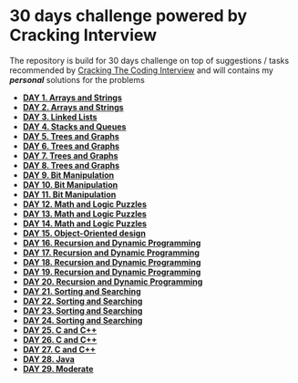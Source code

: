 # 30 days challenge powered by Cracking Interview

The repository is build for 30 days challenge on top of suggestions / tasks recommended by [Cracking The Coding Interview](https://www.amazon.com/Cracking-Coding-Interview-Programming-Questions/dp/0984782850/ref=sr_1_3?crid=3IEBZ33XHPIYV&dchild=1&keywords=cracking+the+coding+interview&qid=1584604290&sprefix=cracking+the+cod%2Caps%2C232&sr=8-3) and will contains my *__personal__* solutions for the problems

- __[DAY 1. Arrays and Strings](https://github.com/yankouskia/cracking-interview/tree/master/DAY%201/)__
- __[DAY 2. Arrays and Strings](https://github.com/yankouskia/cracking-interview/tree/master/DAY%202/)__
- __[DAY 3. Linked Lists](https://github.com/yankouskia/cracking-interview/tree/master/DAY%203/)__
- __[DAY 4. Stacks and Queues](https://github.com/yankouskia/cracking-interview/tree/master/DAY%204/)__
- __[DAY 5. Trees and Graphs](https://github.com/yankouskia/cracking-interview/tree/master/DAY%205/)__
- __[DAY 6. Trees and Graphs](https://github.com/yankouskia/cracking-interview/tree/master/DAY%206/)__
- __[DAY 7. Trees and Graphs](https://github.com/yankouskia/cracking-interview/tree/master/DAY%207/)__
- __[DAY 8. Trees and Graphs](https://github.com/yankouskia/cracking-interview/tree/master/DAY%208/)__
- __[DAY 9. Bit Manipulation](https://github.com/yankouskia/cracking-interview/tree/master/DAY%209/)__
- __[DAY 10. Bit Manipulation](https://github.com/yankouskia/cracking-interview/tree/master/DAY%2010/)__
- __[DAY 11. Bit Manipulation](https://github.com/yankouskia/cracking-interview/tree/master/DAY%2011/)__
- __[DAY 12. Math and Logic Puzzles](https://github.com/yankouskia/cracking-interview/tree/master/DAY%2012/)__
- __[DAY 13. Math and Logic Puzzles](https://github.com/yankouskia/cracking-interview/tree/master/DAY%2013/)__
- __[DAY 14. Math and Logic Puzzles](https://github.com/yankouskia/cracking-interview/tree/master/DAY%2014/)__
- __[DAY 15. Object-Oriented design](https://github.com/yankouskia/cracking-interview/tree/master/DAY%2015/)__
- __[DAY 16. Recursion and Dynamic Programming](https://github.com/yankouskia/cracking-interview/tree/master/DAY%2016/)__
- __[DAY 17. Recursion and Dynamic Programming](https://github.com/yankouskia/cracking-interview/tree/master/DAY%2017/)__
- __[DAY 18. Recursion and Dynamic Programming](https://github.com/yankouskia/cracking-interview/tree/master/DAY%2018/)__
- __[DAY 19. Recursion and Dynamic Programming](https://github.com/yankouskia/cracking-interview/tree/master/DAY%2019/)__
- __[DAY 20. Recursion and Dynamic Programming](https://github.com/yankouskia/cracking-interview/tree/master/DAY%2020/)__
- __[DAY 21. Sorting and Searching](https://github.com/yankouskia/cracking-interview/tree/master/DAY%2021/)__
- __[DAY 22. Sorting and Searching](https://github.com/yankouskia/cracking-interview/tree/master/DAY%2022/)__
- __[DAY 23. Sorting and Searching](https://github.com/yankouskia/cracking-interview/tree/master/DAY%2023/)__
- __[DAY 24. Sorting and Searching](https://github.com/yankouskia/cracking-interview/tree/master/DAY%2024/)__
- __[DAY 25. C and C++](https://github.com/yankouskia/cracking-interview/tree/master/DAY%2025/)__
- __[DAY 26. C and C++](https://github.com/yankouskia/cracking-interview/tree/master/DAY%2026/)__
- __[DAY 27. C and C++](https://github.com/yankouskia/cracking-interview/tree/master/DAY%2027/)__
- __[DAY 28. Java](https://github.com/yankouskia/cracking-interview/tree/master/DAY%2028/)__
- __[DAY 29. Moderate](https://github.com/yankouskia/cracking-interview/tree/master/DAY%2029/)__
